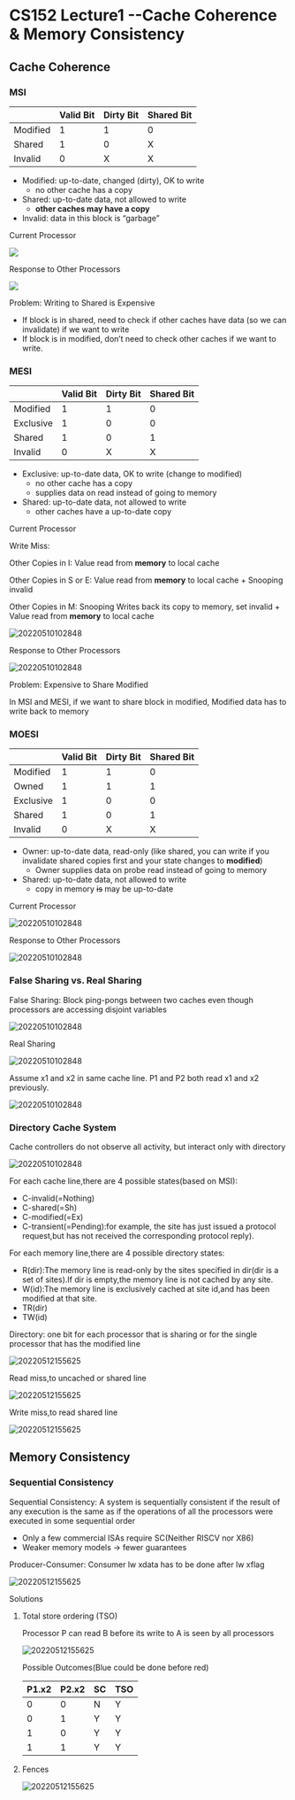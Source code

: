 # CS152 Lecture1 --Cache Coherence & Memory Consistency
## Cache Coherence

### MSI

||Valid Bit| Dirty Bit| Shared Bit|
|-|-|-|-|
|Modified| 1 |1| 0|
|Shared |1 |0 |X |
|Invalid| 0 |X |X |

- Modified: up-to-date, changed (dirty), OK to write
    - no other cache has a copy
- Shared: up-to-date data, not allowed to write
    - **other caches may have a copy**
- Invalid: data in this block is “garbage”


Current Processor

![](https://raw.githubusercontent.com/zxc2012/image/main/20220510101653.png)

Response to Other Processors

![](https://raw.githubusercontent.com/zxc2012/image/main/20220510102030.png)

Problem: Writing to Shared is Expensive

- If block is in shared, need to check if other caches have data (so we can invalidate) if we want to write
- If block is in modified, don’t need to check other caches if we want to write.

### MESI

||Valid Bit| Dirty Bit| Shared Bit|
|-|-|-|-|
|Modified| 1 |1| 0|
|Exclusive| 1| 0 |0|
|Shared |1 |0 |1 |
|Invalid| 0 |X |X |

- Exclusive: up-to-date data, OK to write (change to modified)
    - no other cache has a copy
    - supplies data on read instead of going to memory
- Shared: up-to-date data, not allowed to write
    - other caches have a up-to-date copy

Current Processor

Write Miss: 

Other Copies in I: Value read from **memory** to local cache

Other Copies in S or E: Value read from **memory** to local cache + Snooping invalid

Other Copies in M: Snooping Writes back its copy to memory, set invalid + Value read from **memory** to local cache

![20220510102848](https://raw.githubusercontent.com/zxc2012/image/main/20220510102848.png)

Response to Other Processors

![20220510102848](https://raw.githubusercontent.com/zxc2012/image/main/20220510102939.png)

Problem: Expensive to Share Modified

In MSI and MESI, if we want to share block in modified, Modified data has to write back to memory

### MOESI

||Valid Bit| Dirty Bit| Shared Bit|
|-|-|-|-|
|Modified| 1 |1| 0|
|Owned |1| 1 |1|
|Exclusive| 1| 0 |0|
|Shared |1 |0 |1 |
|Invalid| 0 |X |X |

- Owner: up-to-date data, read-only (like shared, you can write if you invalidate shared copies first and your state changes to **modified**)
    - Owner supplies data on probe read instead of going to memory
- Shared: up-to-date data, not allowed to write
    - copy in memory ~~is~~ may be up-to-date

Current Processor

![20220510102848](https://raw.githubusercontent.com/zxc2012/image/main/20220510104017.png)

Response to Other Processors

![20220510102848](https://raw.githubusercontent.com/zxc2012/image/main/20220510104121.png)

### False Sharing vs. Real Sharing

False Sharing: Block ping-pongs between two caches even though processors are accessing disjoint variables

![20220510102848](https://raw.githubusercontent.com/zxc2012/image/main/20220510105104.png)

Real Sharing

![20220510102848](https://raw.githubusercontent.com/zxc2012/image/main/20220510105252.png)

Assume	x1	and	x2	in	same	cache	line. P1	and	P2	both	read	x1	and	x2	previously.

![20220510102848](https://raw.githubusercontent.com/zxc2012/image/main/20220510173055.png)

### Directory Cache System

Cache controllers do not observe all activity, but interact only with directory

![20220510102848](https://raw.githubusercontent.com/zxc2012/image/main/20220512155437.png)

For each cache line,there are 4	possible states(based on MSI):	
- C-invalid(=Nothing)
- C-shared(=Sh)
- C-modified(=Ex)
- C-transient(=Pending):for example, the site has just issued a	protocol request,but has not received the corresponding protocol reply).

For	each memory	line,there are	4 possible directory states:
- R(dir):The memory	line is	read-only by the sites specified in dir(dir is	a set of sites).If	dir	is	empty,the	memory line is not cached	by	any	site.
- W(id):The	memory line is	exclusively	cached	at	site id,and	has	been modified at that site.
- TR(dir)
- TW(id)

Directory: one bit for each  processor that is sharing or for the  single processor that has the modified  line

![20220512155625](https://raw.githubusercontent.com/zxc2012/image/main/20220512155625.png)

Read miss,to uncached or shared	line

![20220512155625](https://raw.githubusercontent.com/zxc2012/image/main/20220512160731.png)

Write miss,to read shared line

![20220512155625](https://raw.githubusercontent.com/zxc2012/image/main/20220512160920.png)

## Memory Consistency
### Sequential Consistency

Sequential	Consistency: A system is sequentially consistent if	the	result	of	any	execution is the same as if	the	operations of all the processors were executed in	some sequential	order

- Only a few commercial ISAs require SC(Neither RISCV nor X86)
- Weaker memory	models -> fewer	guarantees

Producer-Consumer: Consumer lw xdata has to be done after lw xflag

![20220512155625](https://raw.githubusercontent.com/zxc2012/image/main/20220512202509.png)

Solutions

1. Total store ordering (TSO)

    Processor P can read B before its write to A is seen by all processors

    ![20220512155625](https://raw.githubusercontent.com/zxc2012/image/main/20220512202931.png)

    Possible Outcomes(Blue could be done before red)

    |P1.x2| P2.x2|SC|TSO|
    |--|--|--|--|
    |0 |0 |N| Y|
    |0 |1| Y| Y|
    |1 |0 |Y |Y|
    |1 |1| Y| Y|

2. Fences

    ![20220512155625](https://raw.githubusercontent.com/zxc2012/image/main/20220512203822.png)